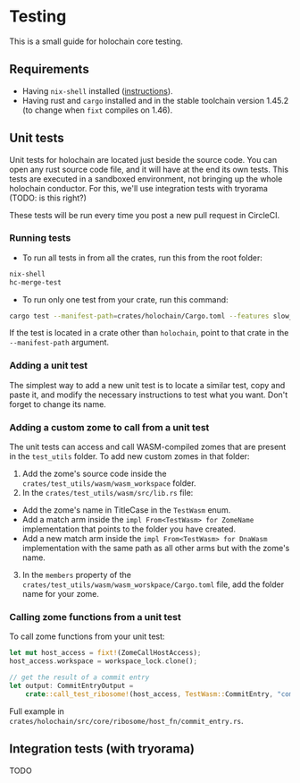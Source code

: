 # Testing

This is a small guide for holochain core testing.

## Requirements

- Having `nix-shell` installed ([instructions](https://nixos.org/download.html)).
- Having rust and `cargo` installed and in the stable toolchain version 1.45.2 (to change when `fixt` compiles on 1.46).

## Unit tests

Unit tests for holochain are located just beside the source code. You can open any rust source code file, and it will have at the end its own tests. This tests are executed in a sandboxed environment, not bringing up the whole holochain conductor. For this, we'll use integration tests with tryorama (TODO: is this right?)

These tests will be run every time you post a new pull request in CircleCI.

### Running tests

- To run all tests in from all the crates, run this from the root folder:

```bash
nix-shell
hc-merge-test
```

- To run only one test from your crate, run this command:

```bash
cargo test --manifest-path=crates/holochain/Cargo.toml --features slow_tests build_wasms -- --nocapture [NAME_OF_THE_TEST_FUNCTION]
```

If the test is located in a crate other than `holochain`, point to that crate in the `--manifest-path` argument.

### Adding a unit test

The simplest way to add a new unit test is to locate a similar test, copy and paste it, and modify the necessary instructions to test what you want. Don't forget to change its name.

### Adding a custom zome to call from a unit test

The unit tests can access and call WASM-compiled zomes that are present in the `test_utils` folder. To add new custom zomes in that folder:

1. Add the zome's source code inside the `crates/test_utils/wasm/wasm_workspace` folder.
2. In the `crates/test_utils/wasm/src/lib.rs` file:
- Add the zome's name in TitleCase in the `TestWasm` enum.
- Add a match arm inside the `impl From<TestWasm> for ZomeName` implementation that points to the folder you have created.
- Add a new match arm inside the `impl From<TestWasm> for DnaWasm` implementation with the same path as all other arms but with the zome's name.
3. In the `members` property of the `crates/test_utils/wasm/wasm_worskpace/Cargo.toml` file, add the folder name for your zome.

### Calling zome functions from a unit test

To call zome functions from your unit test:

```rust
let mut host_access = fixt!(ZomeCallHostAccess);
host_access.workspace = workspace_lock.clone();

// get the result of a commit entry
let output: CommitEntryOutput =
    crate::call_test_ribosome!(host_access, TestWasm::CommitEntry, "commit_entry", ());
```

Full example in `crates/holochain/src/core/ribosome/host_fn/commit_entry.rs`.

## Integration tests (with tryorama)

TODO
